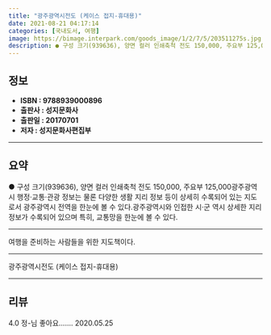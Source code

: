 ```yaml
---
title: "광주광역시전도 (케이스 접지-휴대용)"
date: 2021-08-21 04:17:14
categories: [국내도서, 여행]
image: https://bimage.interpark.com/goods_image/1/2/7/5/203511275s.jpg
description: ● 구성 크기(939636), 양면 컬러 인쇄축척 전도 150,000, 주요부 125,000광주광역시 행정·교통·관광 정보는 물론 다양한 생활 지리 정보 등이 상세히 수록되어 있는 지도로서 광주광역시 전역을 한눈에 볼 수 있다.광주광역시와 인접한 시·군 역시 상세한 지리 정보가 수
---
```


## **정보**

- **ISBN : 9788939000896**
- **출판사 : 성지문화사**
- **출판일 : 20170701**
- **저자 : 성지문화사편집부**

------



## **요약**

●  구성  크기(939636), 양면 컬러 인쇄축척  전도 150,000, 주요부 125,000광주광역시 행정·교통·관광 정보는 물론 다양한 생활 지리 정보 등이 상세히 수록되어 있는 지도로서 광주광역시 전역을 한눈에 볼 수 있다.광주광역시와 인접한 시·군 역시 상세한 지리 정보가 수록되어 있으며 특히, 교통망을 한눈에 볼 수 있다.

------

여행을 준비하는 사람들을 위한 지도책이다.

------


광주광역시전도 (케이스 접지-휴대용) 

------


## **리뷰** 

4.0 정-님 좋아요....... 2020.05.25 <br/>